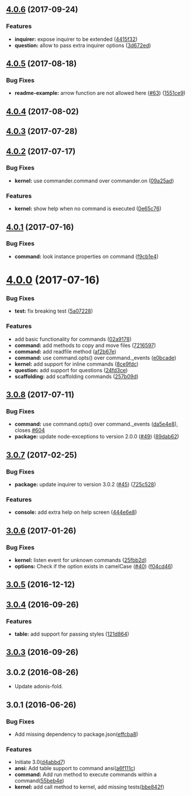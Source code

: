 <a name="4.0.6"></a>
## [4.0.6](https://github.com/adonisjs/ace/compare/v4.0.5...v4.0.6) (2017-09-24)


### Features

* **inquirer:** expose inquirer to be extended ([4415f32](https://github.com/adonisjs/ace/commit/4415f32))
* **question:** allow to pass extra inquirer options ([3d672ed](https://github.com/adonisjs/ace/commit/3d672ed))



<a name="4.0.5"></a>
## [4.0.5](https://github.com/adonisjs/ace/compare/v4.0.4...v4.0.5) (2017-08-18)


### Bug Fixes

* **readme-example:** arrow function are not allowed here ([#63](https://github.com/adonisjs/ace/issues/63)) ([1551ce9](https://github.com/adonisjs/ace/commit/1551ce9))



<a name="4.0.4"></a>
## [4.0.4](https://github.com/adonisjs/ace/compare/v4.0.3...v4.0.4) (2017-08-02)



<a name="4.0.3"></a>
## [4.0.3](https://github.com/adonisjs/ace/compare/v4.0.2...v4.0.3) (2017-07-28)



<a name="4.0.2"></a>
## [4.0.2](https://github.com/adonisjs/ace/compare/v4.0.1...v4.0.2) (2017-07-17)


### Bug Fixes

* **kernel:** use commander.command over commander.on ([09a25ad](https://github.com/adonisjs/ace/commit/09a25ad))


### Features

* **kernel:** show help when no command is executed ([0e65c76](https://github.com/adonisjs/ace/commit/0e65c76))



<a name="4.0.1"></a>
## [4.0.1](https://github.com/adonisjs/ace/compare/v4.0.0...v4.0.1) (2017-07-16)


### Bug Fixes

* **command:** look instance properties on command ([f9cb1e4](https://github.com/adonisjs/ace/commit/f9cb1e4))



<a name="4.0.0"></a>
# [4.0.0](https://github.com/adonisjs/ace/compare/v3.0.8...v4.0.0) (2017-07-16)


### Bug Fixes

* **test:** fix breaking test ([5a07228](https://github.com/adonisjs/ace/commit/5a07228))


### Features

* add basic functionality for commands ([02a9178](https://github.com/adonisjs/ace/commit/02a9178))
* **command:** add methods to copy and move files ([7216597](https://github.com/adonisjs/ace/commit/7216597))
* **command:** add readfile method ([af2b67e](https://github.com/adonisjs/ace/commit/af2b67e))
* **command:** use command.opts() over command._events ([e0bcade](https://github.com/adonisjs/ace/commit/e0bcade))
* **kernel:** add support for inline commands ([8ce9fdc](https://github.com/adonisjs/ace/commit/8ce9fdc))
* **question:** add support for questions ([24fd3ce](https://github.com/adonisjs/ace/commit/24fd3ce))
* **scaffolding:** add scaffolding commands ([257b09d](https://github.com/adonisjs/ace/commit/257b09d))



<a name="3.0.8"></a>
## [3.0.8](https://github.com/adonisjs/ace/compare/v3.0.7...v3.0.8) (2017-07-11)


### Bug Fixes

* **command:** use command.opts() over command._events ([da5e4e8](https://github.com/adonisjs/ace/commit/da5e4e8)), closes [#604](https://github.com/adonisjs/ace/issues/604)
* **package:** update node-exceptions to version 2.0.0 ([#49](https://github.com/adonisjs/ace/issues/49)) ([89dab62](https://github.com/adonisjs/ace/commit/89dab62))



<a name="3.0.7"></a>
## [3.0.7](https://github.com/adonisjs/ace/compare/v3.0.6...v3.0.7) (2017-02-25)


### Bug Fixes

* **package:** update inquirer to version 3.0.2 ([#45](https://github.com/adonisjs/ace/issues/45)) ([725c528](https://github.com/adonisjs/ace/commit/725c528))


### Features

* **console:** add extra help on help screen ([444e6e8](https://github.com/adonisjs/ace/commit/444e6e8))



<a name="3.0.6"></a>
## [3.0.6](https://github.com/adonisjs/ace/compare/v3.0.5...v3.0.6) (2017-01-26)


### Bug Fixes

* **kernel:** listen event for unknown commands ([25fbb2d](https://github.com/adonisjs/ace/commit/25fbb2d))
* **options:** Check if the option exists in camelCase ([#40](https://github.com/adonisjs/ace/issues/40)) ([f04cd46](https://github.com/adonisjs/ace/commit/f04cd46))



<a name="3.0.5"></a>
## [3.0.5](https://github.com/adonisjs/ace/compare/v3.0.4...v3.0.5) (2016-12-12)



<a name="3.0.4"></a>
## [3.0.4](https://github.com/adonisjs/ace/compare/v3.0.3...v3.0.4) (2016-09-26)


### Features

* **table:** add support for passing styles ([121d864](https://github.com/adonisjs/ace/commit/121d864))



<a name="3.0.3"></a>
## [3.0.3](https://github.com/adonisjs/ace/compare/v3.0.2...v3.0.3) (2016-09-26)



<a name="3.0.2"></a>
## 3.0.2 (2016-08-26)

* Update adonis-fold.

<a name="3.0.1"></a>
## 3.0.1 (2016-06-26)


### Bug Fixes

* Add missing dependency to package.json([effcba8](https://github.com/adonisjs/ace/commit/effcba8))


### Features

* Initiate 3.0([d4abbd7](https://github.com/adonisjs/ace/commit/d4abbd7))
* **ansi:** Add table support to command ansi([a6f111c](https://github.com/adonisjs/ace/commit/a6f111c))
* **command:** Add run method to execute commands within a command([55beb4e](https://github.com/adonisjs/ace/commit/55beb4e))
* **kernel:** add call method to kernel, add missing tests([bbe842f](https://github.com/adonisjs/ace/commit/bbe842f))



